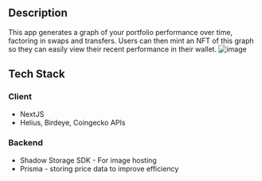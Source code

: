 ## Description
This app generates a graph of your portfolio performance over time, factoring in swaps and transfers.
Users can then mint an NFT of this graph so they can easily view their recent performance in their wallet.
![image](https://github.com/samuelshix/oculus/assets/62722227/abe942a8-cb57-4613-9ad2-f0593712892d)

## Tech Stack
### Client
- NextJS
- Helius, Birdeye, Coingecko APIs

### Backend
- Shadow Storage SDK - For image hosting
- Prisma - storing price data to improve efficiency
